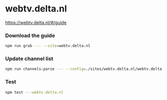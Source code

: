 # webtv.delta.nl

https://webtv.delta.nl/#/guide

### Download the guide

```sh
npm run grab --- --site=webtv.delta.nl
```

### Update channel list

```sh
npm run channels:parse --- --config=./sites/webtv.delta.nl/webtv.delta.nl.config.js --output=./sites/webtv.delta.nl/webtv.delta.nl.channels.xml
```

### Test

```sh
npm test ---webtv.delta.nl
```

